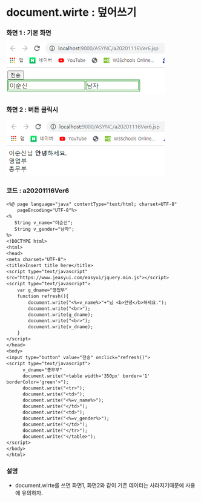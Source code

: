 # document.wirte : 덮어쓰기

### 화면 1 : 기본 화면

![](../../../.gitbook/assets/document.write%20%281%29.png)

### 화면 2 : 버튼 클릭시

![document.write&#xB294; &#xC774;&#xC5B4;&#xC4F0;&#xAE30;&#xAC00; &#xC544;&#xB2CC; &#xB36E;&#xC5B4;&#xC4F0;&#xAE30;&#xC774;&#xB2E4;.](../../../.gitbook/assets/document.write2.png)

### 코드 : a20201116Ver6

```markup
<%@ page language="java" contentType="text/html; charset=UTF-8"
    pageEncoding="UTF-8"%>
<%
   String v_name="이순신";
   String v_gender="남자";
%>    
<!DOCTYPE html>
<html>
<head>
<meta charset="UTF-8">
<title>Insert title here</title>
<script type="text/javascript" src="https://www.jeasyui.com/easyui/jquery.min.js"></script>
<script type="text/javascript">
	var g_dname="영업부"
	function refresh(){
		document.write("<%=v_name%>"+"님 <b>안녕</b>하세요.");
		document.write("<br>");
		document.write(g_dname);
		document.write("<br>");
		document.write(v_dname);
	}
</script>
</head>
<body>
<input type="button" value="전송" onclick="refresh()">
<script type="text/javascript">
	  v_dname="총무부"
	  document.write("<table width='350px' border='1' borderColor='green'>");
      document.write("<tr>");
      document.write("<td>");
      document.write("<%=v_name%>");
      document.write("</td>");
      document.write("<td>");
      document.write("<%=v_gender%>");
      document.write("</td>");
      document.write("</tr>");
      document.write("</table>");
</script>
</body>
</html>
```

### 설명

* document.wirte를 쓰면 화면1, 화면2와 같이 기존 데이터는 사라지기때문에 사용에 유의하자.



